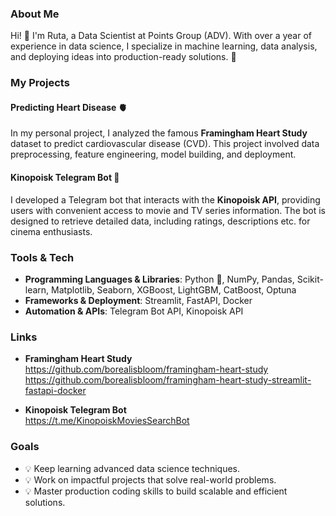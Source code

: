 ### About Me
Hi! 👋 I'm Ruta, a Data Scientist at Points Group (ADV). With over a year of experience in data science, I specialize in machine learning, data analysis, and deploying ideas into production-ready solutions. 🚀  

### My Projects

#### **Predicting Heart Disease 🫀**
In my personal project, I analyzed the famous **Framingham Heart Study** dataset to predict cardiovascular disease (CVD). This project involved data preprocessing, feature engineering, model building, and deployment.  

#### **Kinopoisk Telegram Bot 🎥**
I developed a Telegram bot that interacts with the **Kinopoisk API**, providing users with convenient access to movie and TV series information. The bot is designed to retrieve detailed data, including ratings, descriptions etc. for cinema enthusiasts.  

### Tools & Tech  
- **Programming Languages & Libraries**: Python 🐍, NumPy, Pandas, Scikit-learn, Matplotlib, Seaborn, XGBoost, LightGBM, CatBoost, Optuna  
- **Frameworks & Deployment**: Streamlit, FastAPI, Docker  
- **Automation & APIs**: Telegram Bot API, Kinopoisk API

### Links
- **Framingham Heart Study**  
  https://github.com/borealisbloom/framingham-heart-study<br/>
  https://github.com/borealisbloom/framingham-heart-study-streamlit-fastapi-docker

- **Kinopoisk Telegram Bot**  
  https://t.me/KinopoiskMoviesSearchBot

### Goals
- 💡 Keep learning advanced data science techniques.  
- 💡 Work on impactful projects that solve real-world problems.  
- 💡 Master production coding skills to build scalable and efficient solutions.
